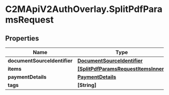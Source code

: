 # C2MApiV2AuthOverlay.SplitPdfParamsRequest

## Properties

Name | Type | Description | Notes
------------ | ------------- | ------------- | -------------
**documentSourceIdentifier** | [**DocumentSourceIdentifier**](DocumentSourceIdentifier.md) |  | 
**items** | [**[SplitPdfParamsRequestItemsInner]**](SplitPdfParamsRequestItemsInner.md) |  | 
**paymentDetails** | [**PaymentDetails**](PaymentDetails.md) |  | [optional] 
**tags** | **[String]** |  | [optional] 


